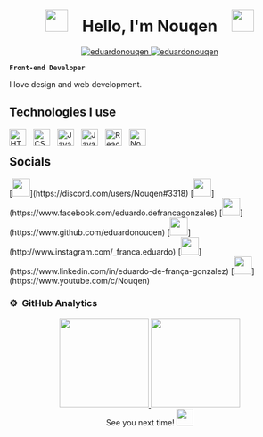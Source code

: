 <h1 align="center"><img height="40" src="https://cdn3.emoji.gg/emojis/7471-parrotportal1.gif">ㅤHello, I'm Nouqenㅤ<img height="40" src="https://cdn3.emoji.gg/emojis/7546-parrotportal2.gif"></h1>

<p align="center">
	<a href="https://github.com/eduardonouqen">
		<img src="https://komarev.com/ghpvc/?username=eduardonouqen&label=Profile%20views&color=0e75b6&style=flat" alt="eduardonouqen" />
	</a>
	<a href="https://github.com/eduardonouqen">
		<img src="https://img.shields.io/github/followers/eduardonouqen?label=Followers" alt="eduardonouqen" />
	</a>
</p>

**`Front-end Developer`**

I love design and web development.


## Technologies I use
<img align="left" alt="HTML" width="30px" style="padding-right:10px;" src="https://cdn.jsdelivr.net/gh/devicons/devicon/icons/html5/html5-plain.svg" />
<img align="left" alt="CSS" width="30px" style="padding-right:10px;" src="https://cdn.jsdelivr.net/gh/devicons/devicon/icons/css3/css3-plain.svg" />
<img align="left" alt="JavaScript" width="30px" style="padding-right:10px;" src="https://cdn.jsdelivr.net/gh/devicons/devicon/icons/javascript/javascript-plain.svg" />
<img align="left" alt="Java" width="30px" style="padding-right:10px;" src="https://cdn.jsdelivr.net/gh/devicons/devicon/icons/java/java-plain.svg" />
<img align="left" alt="React" width="30px" style="padding-right:10px;" src="https://cdn.jsdelivr.net/gh/devicons/devicon/icons/react/react-original.svg" />
<img align="left" alt="NodeJS" width="30px" style="padding-right:10px;" src="https://cdn.jsdelivr.net/gh/devicons/devicon/icons/nodejs/nodejs-original.svg" />
<br />


## Socials

<p align="left"> 
	[<img src="https://raw.githubusercontent.com/danielcranney/readme-generator/main/public/icons/socials/discord.svg" width="32" height="32"/>](https://discord.com/users/Nouqen#3318)
[<img src="https://raw.githubusercontent.com/danielcranney/readme-generator/main/public/icons/socials/facebook.svg" width="32" height="32"/>](https://www.facebook.com/eduardo.defrancagonzales)
[<img src="https://raw.githubusercontent.com/danielcranney/readme-generator/main/public/icons/socials/github.svg" width="32" height="32"/>](https://www.github.com/eduardonouqen)
[<img src="https://raw.githubusercontent.com/danielcranney/readme-generator/main/public/icons/socials/instagram.svg" width="32" height="32"/>](http://www.instagram.com/_franca.eduardo)
[<img src="https://raw.githubusercontent.com/danielcranney/readme-generator/main/public/icons/socials/linkedin.svg" width="32" height="32"/>](https://www.linkedin.com/in/eduardo-de-frança-gonzalez)
[<img src="https://raw.githubusercontent.com/danielcranney/readme-generator/main/public/icons/socials/youtube.svg" width="32" height="32"/>](https://www.youtube.com/c/Nouqen)
</p>


### ⚙️ &nbsp;GitHub Analytics

<div align="center" style="display: flex; justify-content: center; flex-wrap: wrap;">
  <a href="https://github.com/eduardonouqen">
    <img height="160em" src="https://github-readme-stats-eight-theta.vercel.app/api?username=eduardonouqen&show_icons=true&theme=algolia&include_all_commits=true&count_private=true"/>
    <img height="160em" src="https://github-readme-stats-eight-theta.vercel.app/api/top-langs/?username=eduardonouqen&layout=compact&langs_count=8&theme=algolia&include_all_commits=true&count_private=true"/>
  </a>
</div>

<div align="center">
See you next time!
<img src="https://cdn3.emoji.gg/emojis/3514_bcportalhi.png" width="30" height="30"/>  
</div>
